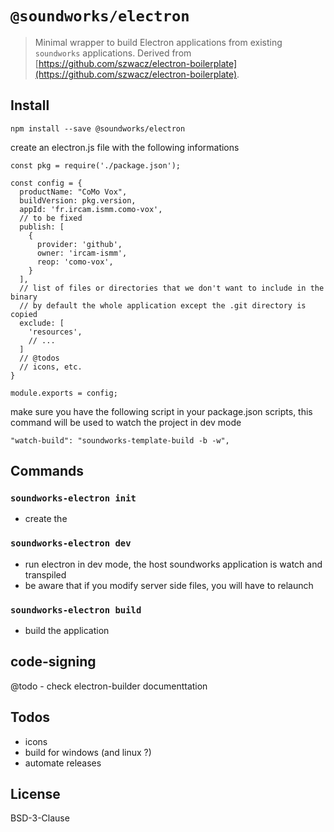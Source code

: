 # `@soundworks/electron`

> Minimal wrapper to build Electron applications from existing `soundworks` applications. Derived from [https://github.com/szwacz/electron-boilerplate](https://github.com/szwacz/electron-boilerplate).

## Install

```
npm install --save @soundworks/electron
```

create an electron.js file with the following informations

```
const pkg = require('./package.json');

const config = {
  productName: "CoMo Vox",
  buildVersion: pkg.version,
  appId: 'fr.ircam.ismm.como-vox',
  // to be fixed
  publish: [
    {
      provider: 'github',
      owner: 'ircam-ismm',
      reop: 'como-vox',
    }
  ],
  // list of files or directories that we don't want to include in the binary
  // by default the whole application except the .git directory is copied
  exclude: [
    'resources',
    // ...
  ]
  // @todos
  // icons, etc.
}

module.exports = config;
```

 make sure you have the following script in your package.json scripts, this command will be used to watch the project in dev mode


```
"watch-build": "soundworks-template-build -b -w",
```



## Commands

### `soundworks-electron init`

- create the

### `soundworks-electron dev`

- run electron in dev mode, the host soundworks application is watch and transpiled
- be aware that if you modify server side files, you will have to relaunch

### `soundworks-electron build`

- build the application

## code-signing

@todo - check electron-builder documenttation

## Todos

- icons
- build for windows (and linux ?)
- automate releases

## License

BSD-3-Clause
